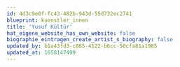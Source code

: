 ```yaml
---
id: 4d3c9e0f-fc43-482b-943d-55d732ec2741
blueprint: kuenstler_innen
title: 'Yusuf Kültür'
hat_eigene_website_has_own_website: false
biographie_eintragen_create_artist_s_biography: false
updated_by: b1a43fd3-c865-4122-b6cc-50cfa81a1985
updated_at: 1658147499
---
```

